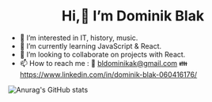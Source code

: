  <h1 align="center"> Hi,👋 I’m Dominik Blak</h1>
 
- 👀 I’m interested in IT, history, music.
- 🌱 I’m currently learning JavaScript & React.
- 💞️ I’m looking to collaborate on projects with React.
- 📫 How to reach me : :email: bldominikak@gmail.com :family: https://www.linkedin.com/in/dominik-blak-060416176/

![Anurag's GitHub stats](https://github-readme-stats.vercel.app/api?username=dominikblak&show_icons=true&theme=tokyonight)


<!---
dominikblak/dominikblak is a ✨ special ✨ repository because its `README.md` (this file) appears on your GitHub profile.
You can click the Preview link to take a look at your changes.
--->
